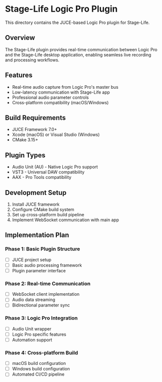 # Stage-Life Logic Pro Plugin

This directory contains the JUCE-based Logic Pro plugin for Stage-Life.

## Overview

The Stage-Life plugin provides real-time communication between Logic Pro and the Stage-Life desktop application, enabling seamless live recording and processing workflows.

## Features

- Real-time audio capture from Logic Pro's master bus
- Low-latency communication with Stage-Life app
- Professional audio parameter controls
- Cross-platform compatibility (macOS/Windows)

## Build Requirements

- JUCE Framework 7.0+
- Xcode (macOS) or Visual Studio (Windows)
- CMake 3.15+

## Plugin Types

- Audio Unit (AU) - Native Logic Pro support
- VST3 - Universal DAW compatibility
- AAX - Pro Tools compatibility

## Development Setup

1. Install JUCE framework
2. Configure CMake build system
3. Set up cross-platform build pipeline
4. Implement WebSocket communication with main app

## Implementation Plan

### Phase 1: Basic Plugin Structure
- [ ] JUCE project setup
- [ ] Basic audio processing framework
- [ ] Plugin parameter interface

### Phase 2: Real-time Communication
- [ ] WebSocket client implementation
- [ ] Audio data streaming
- [ ] Bidirectional parameter sync

### Phase 3: Logic Pro Integration
- [ ] Audio Unit wrapper
- [ ] Logic Pro specific features
- [ ] Automation support

### Phase 4: Cross-platform Build
- [ ] macOS build configuration
- [ ] Windows build configuration
- [ ] Automated CI/CD pipeline